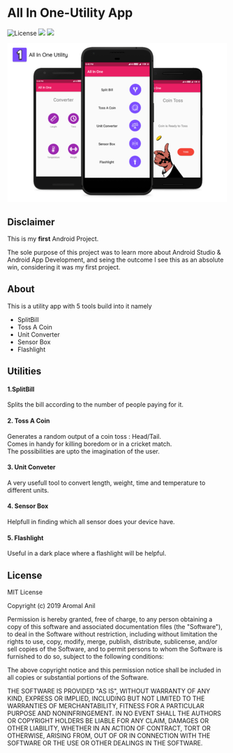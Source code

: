 # All In One-Utility App

![License](https://img.shields.io/github/license/aromalanil/All_In_One)
![](https://img.shields.io/github/repo-size/aromalanil/All_In_One)
![](https://img.shields.io/github/v/release/aromalanil/All_In_One)

![alt text](https://github.com/aromalanil/All_In_One/blob/master/art/App_Mockup.png "App Demo")



## Disclaimer

This is my **first** Android Project.

The sole purpose of this project was to learn more about Android Studio & Android App Development, and seing the outcome I see this as an absolute win, considering it was my first project.

## About

This is a utility app with 5 tools build into it namely
* SplitBill 
* Toss A Coin 
* Unit Converter
* Sensor Box 
* Flashlight

## Utilities

#### 1.SplitBill

Splits the bill according to the number of people paying for it.

#### 2. Toss A Coin

Generates a random output of a coin toss : Head/Tail.   
Comes in handy for killing boredom or in a cricket match.  
The possibilities are upto the imagination of the user.  

#### 3. Unit Conveter

A very usefull tool to convert length, weight, time and temperature to different units.

#### 4. Sensor Box

Helpfull in finding which all sensor does your device have.

#### 5. Flashlight
Useful in a dark place where a flashlight will be helpful.

## License

MIT License

Copyright (c) 2019 Aromal Anil

Permission is hereby granted, free of charge, to any person obtaining a copy
of this software and associated documentation files (the "Software"), to deal
in the Software without restriction, including without limitation the rights
to use, copy, modify, merge, publish, distribute, sublicense, and/or sell
copies of the Software, and to permit persons to whom the Software is
furnished to do so, subject to the following conditions:

The above copyright notice and this permission notice shall be included in all
copies or substantial portions of the Software.

THE SOFTWARE IS PROVIDED "AS IS", WITHOUT WARRANTY OF ANY KIND, EXPRESS OR
IMPLIED, INCLUDING BUT NOT LIMITED TO THE WARRANTIES OF MERCHANTABILITY,
FITNESS FOR A PARTICULAR PURPOSE AND NONINFRINGEMENT. IN NO EVENT SHALL THE
AUTHORS OR COPYRIGHT HOLDERS BE LIABLE FOR ANY CLAIM, DAMAGES OR OTHER
LIABILITY, WHETHER IN AN ACTION OF CONTRACT, TORT OR OTHERWISE, ARISING FROM,
OUT OF OR IN CONNECTION WITH THE SOFTWARE OR THE USE OR OTHER DEALINGS IN THE
SOFTWARE.

